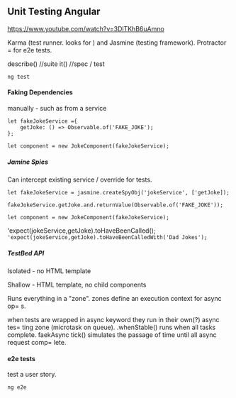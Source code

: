 ## Unit Testing Angular

https://www.youtube.com/watch?v=3DlTKhB6uAmno

Karma (test runner. looks for ) and Jasmine (testing framework). 
Protractor = for e2e tests.

describe() //suite
it() //spec / test

`ng test`

#### Faking Dependencies

manually - such as from a service
```
let fakeJokeService ={
    getJoke: () => Observable.of('FAKE_JOKE');
};

let component = new JokeComponent(fakeJokeService);
```

##### Jamine Spies

Can intercept existing service / override for tests.

```
let fakeJokeService = jasmine.createSpyObj('jokeService', ['getJoke]);

fakeJokeService.getJoke.and.returnValue(Observable.of('FAKE_JOKE'));

let component = new JokeComponent(fakeJokeService);
```

'expect(jokeService,getJoke).toHaveBeenCalled();`
'expect(jokeService,getJoke).toHaveBeenCalledWith('Dad Jokes');`

##### TestBed API

Isolated - no HTML template

Shallow - HTML template, no child components

Runs everything in a "zone". zones define an execution context for async op=
s.

when tests are wrapped in async keyword they run in their own(?) async  tes=
ting zone (microtask on queue). .whenStable() runs when all tasks complete.
faekAsync tick() simulates the passage of time until all async request comp=
lete.

#### e2e tests

test a user story.

`ng e2e`
